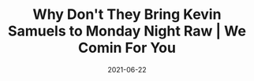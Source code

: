 ---
title: "Why Don't They Bring Kevin Samuels to Monday Night Raw | We Comin For You"
date: 2021-06-22
description: "Why Don't They Bring Kevin Samuels to Monday Night Raw | We Comin For You"
longDescription: >-
    RVS and R8TED R talk about why WWE's Monday Night Raw is a waste of their time and how the WWE doesn't keep its pulse on what is going on in pop culture. They should have already had someone use the Kevin Samuels angle a long time ago
    
    Visit ProWrestlingBlack.org for all We Comin For You Cast episodes!
    
    Send questions or comments to WeCominForYouCast@gmail.com
    
    WCFY online ​  ​
    RVS: @FranchICE06 
    ROD: @R8TED_R
    FB Group: https://bit.ly/3iGwOMw ​ 
    ​IG: https://bit.ly/2NB17ZB  ​  
    
    Follow SOLC Network online
    Instagram: https://bit.ly/39VL542             
    Twitter: https://bit.ly/39aL395              
    Facebook: https://bit.ly/3sQn7je       ​
    
    To Listen to the podcast
    Podbean https://bit.ly/3t7SDJH          
    YouTube http://bit.ly/3ouZqJU          
    Spotify http://spoti.fi/3pwZZnJ          
    Apple http://apple.co/39rwjD1          
    Stitcher http://bit.ly/3puGQ5P   
    IHeartRadio http://ihr.fm/2L0A2y1
    
    #KevinSamuels
duration: "0:11:01"
youtubeId: "nh9Ie1YX9Yw"

image: "/uploads/thumbnails/nh9Ie1YX9Yw.jpg"
tags: ["wrestling","wwe"]
draft: false
---